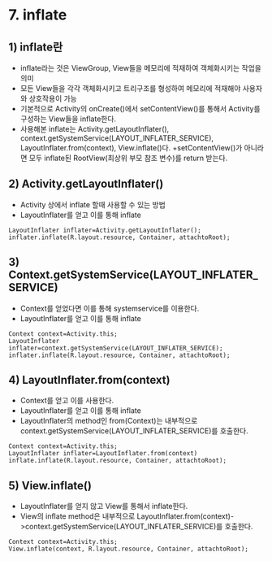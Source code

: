 # 7. inflate
## 1) inflate란
+ inflate라는 것은 ViewGroup, View들을 메모리에 적재하여 객체화시키는 작업을 의미
+ 모든 View들을 각각 객체화시키고 트리구조를 형성하여 메모리에 적재해야 사용자와 상호작용이 가능
+ 기본적으로 Activity의 onCreate()에서 setContentView()를 통해서 Activity를 구성하는 View들을 inflate한다.
+ 사용해본 inflate는 Activity.getLayoutInflater(), context.getSystemService(LAYOUT_INFLATER_SERVICE), LayoutInflater.from(context), View.inflate()다.
+setContentView()가 아니라면 모두 inflate된 RootView(최상위 부모 참조 변수)를 return 받는다.

## 2) Activity.getLayoutInflater()
+ Activity 상에서 inflate 할때 사용할 수 있는 방법
+ LayoutInflater를 얻고 이를 통해 inflate
```
LayoutInflater inflater=Activity.getLayoutInflater();
inflater.inflate(R.layout.resource, Container, attachtoRoot);
```

## 3) Context.getSystemService(LAYOUT_INFLATER_SERVICE)
+ Context를 얻었다면 이를 통해 systemservice를 이용한다.
+ LayoutInflater를 얻고 이를 통해 inflate
```
Context context=Activity.this;
LayoutInflater inflater=context.getSystemService(LAYOUT_INFLATER_SERVICE);
inflater.inflate(R.layout.resource, Container, attachtoRoot);
```

## 4) LayoutInflater.from(context)
+ Context를 얻고 이를 사용한다.
+ LayoutInflater를 얻고 이를 통해 inflate
+ LayoutInflater의 method인 from(Context)는 내부적으로 context.getSystemService(LAYOUT_INFLATER_SERVICE)를 호출한다.
```
Context context=Activity.this;
LayoutInflater inflater=LayoutInflater.from(context)
inflate.inflate(R.layout.resource, Container, attachtoRoot);
```

## 5) View.inflate()
+ LayoutInflater를 얻지 않고 View를 통해서 inflate한다.
+ View의 inflate method은 내부적으로 LayoutInflater.from(context)->context.getSystemService(LAYOUT_INFLATER_SERVICE)를 호출한다.
```
Context context=Activity.this;
View.inflate(context, R.layout.resource, Container, attachtoRoot);
```
